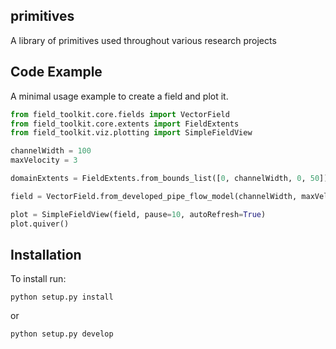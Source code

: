 ## primitives
A library of primitives used throughout various research projects

## Code Example

A minimal usage example to create a field and plot it.

```python
from field_toolkit.core.fields import VectorField
from field_toolkit.core.extents import FieldExtents
from field_toolkit.viz.plotting import SimpleFieldView

channelWidth = 100
maxVelocity = 3

domainExtents = FieldExtents.from_bounds_list([0, channelWidth, 0, 50])

field = VectorField.from_developed_pipe_flow_model(channelWidth, maxVelocity, domainExtents)

plot = SimpleFieldView(field, pause=10, autoRefresh=True)
plot.quiver()
```

## Installation

To install run:

```
python setup.py install
```
or 
```
python setup.py develop
```
